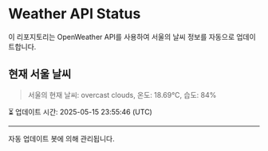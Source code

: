 
# Weather API Status

이 리포지토리는 OpenWeather API를 사용하여 서울의 날씨 정보를 자동으로 업데이트합니다.

## 현재 서울 날씨
> 서울의 현재 날씨: overcast clouds, 온도: 18.69°C, 습도: 84%

⏳ 업데이트 시간: 2025-05-15 23:55:46 (UTC)

---
자동 업데이트 봇에 의해 관리됩니다.
